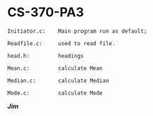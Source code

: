 # CS-370-PA3

```
Initiator.c: 	Main program run as default;

Readfile.c: 	used to read file.

head.h:			headings

Mean.c:			calculate Mean

Median.c:		calculate Median

Mode.c:			calculate Mode
```

**_Jim_**





